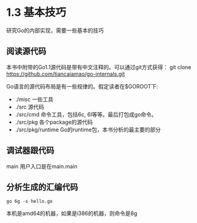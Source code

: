 # 1.3 基本技巧
 研究Go的内部实现，需要一些基本的技巧

## 阅读源代码
本书中附带的Go1.1源代码是带有中文注释的。可以通过git方式获得：
git clone https://github.com/tiancaiamao/go-internals.git

Go语言的源代码布局是有一些规律的。假定读者在$GOROOT下:

- ./misc 一些工具
- ./src 源代码
- ./src/cmd 命令工具，包括6c, 6l等等。最后打包成go命令。
- ./src/pkg 各个package的源代码
- ./src/pkg/runtime Go的runtime包，本书分析的最主要的部分

## 调试器跟代码
main
用户入口是在main.main

## 分析生成的汇编代码

```
go 6g -s hello.go
```

本机是amd64的机器，如果是i386的机器，则命令是8g
